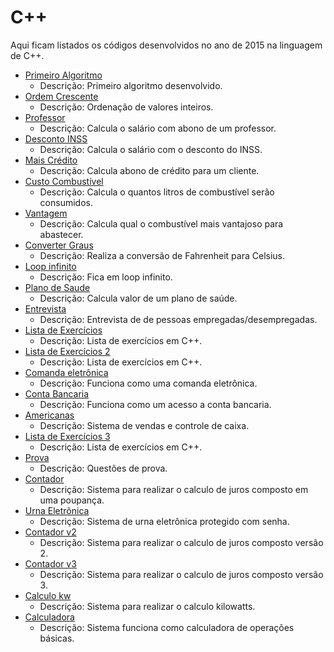 # C++

Aqui ficam listados os códigos desenvolvidos no ano de 2015 na linguagem de C++.

- [Primeiro Algoritmo](./2015-05-13_primeiro-algoritmo)
  - Descrição: Primeiro algoritmo desenvolvido.
- [Ordem Crescente](./2015-05-13_ordem-crescente)
  - Descrição: Ordenação de valores inteiros.
- [Professor](./2015-05-13_professor)
  - Descrição: Calcula o salário com abono de um professor.
- [Desconto INSS](./2015-05-13_desconto-inss)
  - Descrição: Calcula o salário com o desconto do INSS.
- [Mais Crédito](./2015-05-13_mais-credito)
  - Descrição: Calcula abono de crédito para um cliente.
- [Custo Combustível](./2015-05-13_custo-combustivel)
  - Descrição: Calcula o quantos litros de combustível serão consumidos.
- [Vantagem](./2015-05-20_vantagem)
  - Descrição: Calcula qual o combustível mais vantajoso para abastecer.
- [Converter Graus](./2015-05-20_graus)
  - Descrição: Realiza a conversão de Fahrenheit para Celsius.
- [Loop infinito](./2015-05-20_teste)
  - Descrição: Fica em loop infinito.
- [Plano de Saude](./2015-05-27_plano-de-saude)
  - Descrição: Calcula valor de um plano de saúde.
- [Entrevista](./2015-05-27_entrevista)
  - Descrição: Entrevista de de pessoas empregadas/desempregadas.
- [Lista de Exercícios](./2015-06-03_lista-exercicios)
  - Descrição: Lista de exercícios em C++.
- [Lista de Exercícios 2](./2015-06-17_lista-exercicios-2)
  - Descrição: Lista de exercícios em C++.
- [Comanda eletrônica](./2015-06-24_comanda-eletronica)
  - Descrição: Funciona como uma comanda eletrônica.
- [Conta Bancaria](./2015-06-24_conta-bancaria)
  - Descrição: Funciona como um acesso a conta bancaria.
- [Americanas](./2015-07-01_americanas)
  - Descrição: Sistema de vendas e controle de caixa.
- [Lista de Exercícios 3](./2015-07-02_lista-exercicios-3)
  - Descrição: Lista de exercícios em C++.
- [Prova](./2015-07-08_prova)
  - Descrição: Questões de prova.
- [Contador](./2015-XX-XX_contador)
  - Descrição: Sistema para realizar o calculo de juros composto em uma poupança.
- [Urna Eletrônica](./2015-XX-XX_urna-eletronica)
  - Descrição: Sistema de urna eletrônica protegido com senha.
- [Contador v2](./2015-XX-XX_contador-v2)
  - Descrição: Sistema para realizar o calculo de juros composto versão 2.
- [Contador v3](./2015-XX-XX_contador-v3)
  - Descrição: Sistema para realizar o calculo de juros composto versão 3.
- [Calculo kw](./2015-08-24_calculo-kilowatts)
  - Descrição: Sistema para realizar o calculo kilowatts.
- [Calculadora](./2015-08-24_calculadora)
  - Descrição: Sistema funciona como calculadora de operações básicas.
